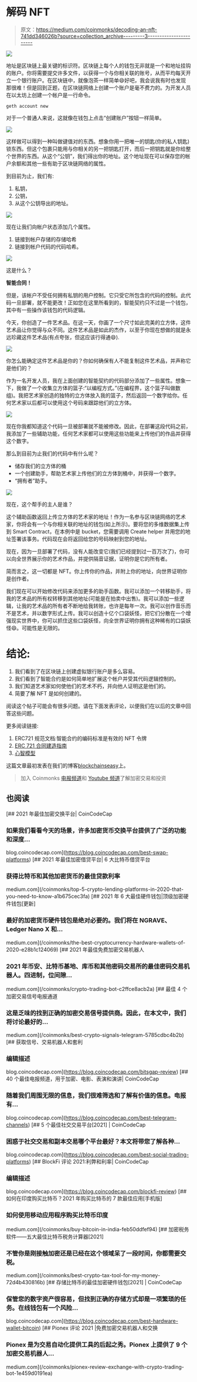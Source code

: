 # 解码 NFT

> 原文：<https://medium.com/coinmonks/decoding-an-nft-741dd346026b?source=collection_archive---------3----------------------->

![](img/94f4c99dc24e63beae1a255e1c0ae74f.png)

地址是区块链上最关键的标识符。区块链上每个人的钱包无非就是一个和地址挂钩的账户。你将需要提交许多文件，以获得一个与你相关联的账号，从而平均每天开立一个银行账户。在区块链中，就像泡茶一样简单😄好吧，我会说我有时也发现那很难！但是回到正题，在区块链网络上创建一个账户是毫不费力的。为开发人员在以太坊上创建一个帐户是一行命令。

```
geth account new
```

对于一个普通人来说，这就像在钱包上点击“创建账户”按钮一样简单。

![](img/cd9f6b0ea7546b047c16516636d6330e.png)

这样做可以得到一种叫做键值对的东西。想象你用一把唯一的钥匙(你的私人钥匙)锁东西。但这个包裹只能用与你相关的另一把钥匙打开，而后一把钥匙就是你给整个世界的东西。从这个“公钥”，我们得出你的地址。这个地址现在可以保存您的帐户余额和其他一些有助于区块链网络的属性。

到目前为止，我们有:

1.  私钥，
2.  公钥，
3.  从这个公钥导出的地址。

![](img/ef2e6616d4b9b55edbee3060337916a7.png)

现在让我们向帐户状态添加几个属性。

1.  链接到帐户存储的存储哈希
2.  链接到帐户代码的代码哈希。

![](img/9ceb028bd0aeee3239f2d6bfdbf49d94.png)

这是什么？

**智能合同！**

但是，该帐户不受任何拥有私钥的用户控制。它只受它所包含的代码的控制。此代码一旦部署，就不能更改！正如您在这里所看到的，智能契约只不过是一个钱包，其中有一些操作该钱包的代码逻辑。

今天，你创造了一件艺术品。在这一天，你画了一个尺寸如此完美的立方体，这件艺术品让你觉得与众不同。这件艺术品是如此的杰作，以至于你现在想做的就是永远珍藏这件艺术品(有点夸张，但这应该行得通😄).

![](img/f481ce056cff035de3d91d651b5068f8.png)

你怎么能确定这件艺术品是你的？你如何确保有人不能复制这件艺术品，并声称它是他们的？

作为一名开发人员，我在上面创建的智能契约的代码部分添加了一些属性。想象一下，我做了一个收集立方体的篮子:“以编程方式。”(在编程界，这个篮子叫做数组)。我把艺术家创造的独特的立方体放入我的篮子，然后返回一个数字给你。任何艺术家以后都可以使用这个号码来跟踪他们的立方体。

![](img/f453580f7658ebc009d89d2cd7229823.png)

现在你我都知道这个代码一旦被部署就不能被修改。因此，在部署这段代码之前，我添加了一些辅助功能，任何艺术家都可以使用这些功能来上传他们的作品并获得这个数字。

那么到目前为止我们的代码中有什么呢？

*   储存我们的立方体的桶
*   一个创建助手，帮助艺术家上传他们的立方体到桶中，并获得一个数字。
*   “拥有者”助手。

![](img/78dfef2227f3443e1bea6d572691b301.png)

现在，这个帮手的主人是谁？

这个辅助函数返回上传立方体的艺术家的地址！作为一名参与区块链网络的艺术家，你将会有一个与你相关联的地址的钱包(如上所示)。要将您的多维数据集上传到 Smart Contract，在本例中是 bucket，您需要调用 Create helper 并用您的地址签署该事务。代码现在会将返回给您的号码映射到您的地址。

现在，因为一旦部署了代码，没有人能改变它(我们已经提到过一百万次了)，你可以向全世界展示你的艺术作品，并提供隔音证据，证明你是它的所有者。

简而言之，这一切都是 NFT。你上传你的作品，并附上你的地址，向世界证明你是创作者。

我们现在可以开始修改代码来添加更多的助手函数。我可以添加一个转移助手，将我的艺术品的所有权转移到其他地址(可能是在拍卖中出售)。我可以添加一些逻辑，让我的艺术品的所有者不断地给我转账，也许是每年一次。我可以创作音乐而不是艺术，并以数字形式上传。我可以创造十亿个口袋妖怪，把它们分散在一个增强现实世界中，你可以抓住这些口袋妖怪，向全世界证明你拥有这种稀有的口袋妖怪😄。可能性是无限的。

# 结论:

1.  我们看到了在区块链上创建虚拟银行账户是多么容易。
2.  我们看到了智能合约是如何简单地扩展这个帐户并受其代码逻辑控制的。
3.  我们知道艺术家如何使他们的艺术不朽，并向他人证明这是他们的。
4.  简要了解 NFT 是如何创建的。

阅读这个帖子可能会有很多问题。请在下面发表评论，以便我们在以后的文章中回答这些问题。

更多阅读链接:

1.  ERC721 规范文档:智能合约的编码标准是有效的 NFT 令牌
2.  [ERC 721 合同建造指南](https://docs.openzeppelin.com/contracts/3.x/erc721)
3.  [心智模型](https://takenobu-hs.github.io/downloads/ethereum_evm_illustrated.pdf)

这篇文章最初发表在我们的博客[blockchainseasy](https://blockchainiseasy.github.io/decoding-an-nft/)上。

> 加入 Coinmonks [电报频道](https://t.me/coincodecap)和 [Youtube 频道](https://www.youtube.com/c/coinmonks/videos)了解加密交易和投资

## 也阅读

[](https://blog.coincodecap.com/best-swap-platforms) [## 2021 年最佳加密交换平台| CoinCodeCap

### 如果我们看看今天的场景，许多加密货币交换平台提供了广泛的功能和深度…

blog.coincodecap.com](https://blog.coincodecap.com/best-swap-platforms) [](/coinmonks/top-5-crypto-lending-platforms-in-2020-that-you-need-to-know-a1b675cec3fa) [## 2021 年最佳加密借贷平台| 6 大比特币借贷平台

### 获得比特币和其他加密货币的最佳贷款利率

medium.com](/coinmonks/top-5-crypto-lending-platforms-in-2020-that-you-need-to-know-a1b675cec3fa) [](/coinmonks/the-best-cryptocurrency-hardware-wallets-of-2020-e28b1c124069) [## 2021 年 6 大最佳硬件钱包|顶级加密硬件钱包[更新]

### 最好的加密货币硬件钱包是绝对必要的。我们将在 NGRAVE、Ledger Nano X 和…

medium.com](/coinmonks/the-best-cryptocurrency-hardware-wallets-of-2020-e28b1c124069) [](/coinmonks/crypto-trading-bot-c2ffce8acb2a) [## 2021 年最佳免费加密交易机器人

### 2021 年币安、比特币基地、库币和其他密码交易所的最佳密码交易机器人。四进制，位间隙…

medium.com](/coinmonks/crypto-trading-bot-c2ffce8acb2a) [](/coinmonks/best-crypto-signals-telegram-5785cdbc4b2b) [## 最佳 4 个加密交易信号电报通道

### 这是乏味的找到正确的加密交易信号提供商。因此，在本文中，我们将讨论最好的…

medium.com](/coinmonks/best-crypto-signals-telegram-5785cdbc4b2b) [](https://blog.coincodecap.com/bitsgap-review) [## 获取信号、交易机器人和套利

### 编辑描述

blog.coincodecap.com](https://blog.coincodecap.com/bitsgap-review) [](https://blog.coincodecap.com/best-telegram-channels) [## 40 个最佳电报频道，用于加密、电影、表演和演讲| CoinCodeCap

### 随着我们周围无限的信息，我们很难筛选和了解有价值的信息。电报有…

blog.coincodecap.com](https://blog.coincodecap.com/best-telegram-channels) [](https://blog.coincodecap.com/best-social-trading-platforms) [## 5 个最佳社交交易平台[2021] | CoinCodeCap

### 困惑于社交交易和副本交易哪个平台最好？本文将带您了解各种…

blog.coincodecap.com](https://blog.coincodecap.com/best-social-trading-platforms) [](https://blog.coincodecap.com/blockfi-review) [## BlockFi 评论 2021:利弊和利率| CoinCodeCap

### 编辑描述

blog.coincodecap.com](https://blog.coincodecap.com/blockfi-review) [](/coinmonks/buy-bitcoin-in-india-feb50ddfef94) [## 如何在印度购买比特币？2021 年购买比特币的 7 款最佳应用[手机版]

### 如何使用移动应用程序购买比特币印度

medium.com](/coinmonks/buy-bitcoin-in-india-feb50ddfef94) [](/coinmonks/best-crypto-tax-tool-for-my-money-72d4b430816b) [## 加密税务软件——五大最佳比特币税务计算器[2021]

### 不管你是刚接触加密还是已经在这个领域呆了一段时间，你都需要交税。

medium.com](/coinmonks/best-crypto-tax-tool-for-my-money-72d4b430816b) [](https://blog.coincodecap.com/best-hardware-wallet-bitcoin) [## 存储比特币的最佳加密硬件钱包[2021] | CoinCodeCap

### 保管您的数字资产很容易，但找到正确的存储方式却是一项繁琐的任务。在线钱包有一个风险…

blog.coincodecap.com](https://blog.coincodecap.com/best-hardware-wallet-bitcoin) [](/coinmonks/pionex-review-exchange-with-crypto-trading-bot-1e459d0191ea) [## Pionex 评论 2021 |免费加密交易机器人和交换

### Pionex 是为交易自动化提供工具的后起之秀。Pionex 上提供了 9 个加密交易机器人…

medium.com](/coinmonks/pionex-review-exchange-with-crypto-trading-bot-1e459d0191ea)